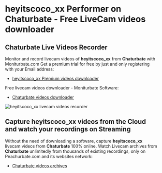 # heyitscoco_xx Performer on Chaturbate - Free LiveCam videos downloader

## Chaturbate Live Videos Recorder

Monitor and record livecam videos of **heyitscoco_xx** from **Chaturbate** with Moniturbate.com
Get a premium trial for free by just and only registering with your Email address:
* [heyitscoco_xx Premium videos downloader](https://moniturbate.com/request-demo-licence-key.html)

Free livecam videos downloader - Moniturbate Software:
* [Chaturbate videos downloader](https://moniturbate.com/moniturbate-download-software.html)

![heyitscoco_xx livecam videos recorder](https://peachurnet.com/templates/moniturbate-software.png)


## Capture heyitscoco_xx videos from the Cloud and watch your recordings on Streaming

Without the need of downloading a software, capture **heyitscoco_xx** livecam videos from **Chaturbate** 100% online.
Watch Livecam archives from **Chaturbate** unlimitedly from thousands of existing recordings, only on Peachurbate.com and its websites network:
* [Chaturbate videos archives](https://peachurnet.com/)